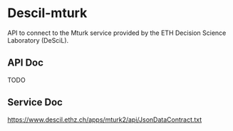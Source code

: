 # Descil-mturk

API to connect to the Mturk service provided by the ETH Decision Science Laboratory (DeSciL).

## API Doc

TODO

## Service Doc

https://www.descil.ethz.ch/apps/mturk2/api/JsonDataContract.txt
  
